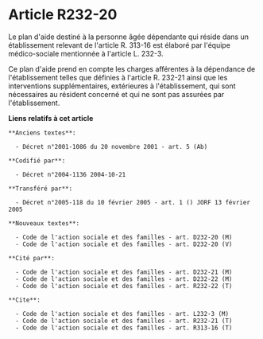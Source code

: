 # Article R232-20

Le plan d'aide destiné à la personne âgée dépendante qui réside dans un établissement relevant de l'article R. 313-16 est
élaboré par l'équipe médico-sociale mentionnée à l'article L. 232-3.

Ce plan d'aide prend en compte les charges afférentes à la dépendance de l'établissement telles que définies à l'article R.
232-21 ainsi que les interventions supplémentaires, extérieures à l'établissement, qui sont nécessaires au résident concerné
et qui ne sont pas assurées par l'établissement.

**Liens relatifs à cet article**

	**Anciens textes**:

	  - Décret n°2001-1086 du 20 novembre 2001 - art. 5 (Ab)

	**Codifié par**:

	  - Décret n°2004-1136 2004-10-21

	**Transféré par**:

	  - Décret n°2005-118 du 10 février 2005 - art. 1 () JORF 13 février 2005

	**Nouveaux textes**:

	  - Code de l'action sociale et des familles - art. D232-20 (M)
	  - Code de l'action sociale et des familles - art. D232-20 (V)

	**Cité par**:

	  - Code de l'action sociale et des familles - art. D232-21 (M)
	  - Code de l'action sociale et des familles - art. D232-22 (M)
	  - Code de l'action sociale et des familles - art. R232-22 (T)

	**Cite**:

	  - Code de l'action sociale et des familles - art. L232-3 (M)
	  - Code de l'action sociale et des familles - art. R232-21 (T)
	  - Code de l'action sociale et des familles - art. R313-16 (T)
